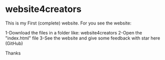 # website4creators

This is my First (complete) website. For you see the website:

1-Download the files in a folder like: website4creators
2-Open the "index.html" file 
3-See the website and give some feedback with star here (GitHub)

Thanks
